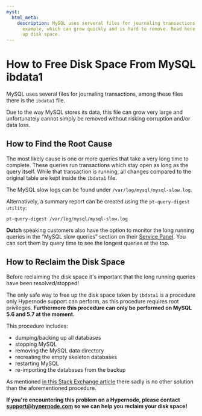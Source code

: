 ```yaml
---
myst:
  html_meta:
    description: MySQL uses serveral files for journaling transactions, ibdata1 for
      example, which can grow quickly and is hard to remove. Read here how to free
      up disk space.
---
```


<!-- source: https://support.hypernode.com/en/hypernode/mysql/how-to-free-disk-space-from-mysql-ibdata1/ -->

# How to Free Disk Space From MySQL ibdata1

MySQL uses several files for journaling transactions, among these files there is the `ibdata1` file.

Due to the way MySQL stores its data, this file can grow very large and unfortunately cannot simply be removed without risking corruption and/or data loss.

## How to Find the Root Cause

The most likely cause is one or more queries that take a very long time to complete. These queries run transactions which stay open as long as the query itself. While that transaction is running, all changes compared to the original table are kept inside the `ibdata1` file.

The MySQL slow logs can be found under `/var/log/mysql/mysql-slow.log`.

Alternatively, a summary report can be created using the `pt-query-digest utility`:

`pt-query-digest /var/log/mysql/mysql-slow.log`

**Dutch** speaking customers also have the option to monitor the long running queries in the “MySQL slow queries” section on their [Service Panel](https://auth.byte.nl/). You can sort them by query time to see the longest queries at the top.

## How to Reclaim the Disk Space

Before reclaiming the disk space it's important that the long running queries have been resolved/stopped!

The only safe way to free up the disk space taken by `ibdata1` is a procedure only Hypernode support can perform, as this procedure requires root privileges. **Furthermore this procedure can only be performed on MySQL 5.6 and 5.7 at the moment.**

This procedure includes:

- dumping/backing up all databases
- stopping MySQL
- removing the MySQL data directory
- recreating the empty skeleton databases
- restarting MySQL
- re-importing the databases from the backup

As mentioned [in this Stack Exchange article](http://dba.stackexchange.com/questions/24942/how-do-i-shrink-the-innodb-file-ibdata1-without-dumping-all-databases) there sadly is no other solution than the aforementioned procedure.

**If you're encountering this problem on a Hypernode, please contact support@hypernode.com so we can help you reclaim your disk space!**
